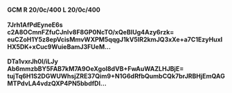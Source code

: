 #### GCM R 20/0c/400 L 20/0c/400
**7Jrh1AfPdEyneE6s**<br/>**c2A8OCmnFZfuCJnIv8F8GP0NcTO/xQeBIUg4Azy6rzk=**<br/>**euCZoH1Y5z8epVcisMmvWXPM5qqgJ1kV5IR2kmJQ3xXe+a7C1EzyHuxIHX5DK+xCuc9WuieBamJ3FUeM...**<br/><br/>
**DTa1vxrJh0I/iLJy**<br/>**Ab6mmzbBY5FAB7kM7A9OeXgol8dVB+FwAuWAZLHJBjE=**<br/>**tujTq6H1S2DGWUWhsjZRE37Qim9+N1G6dRfbQumbCQk7brJRBHjEmQAGMTPdvLA4vdzQXP4PN5bbdfDI...**
